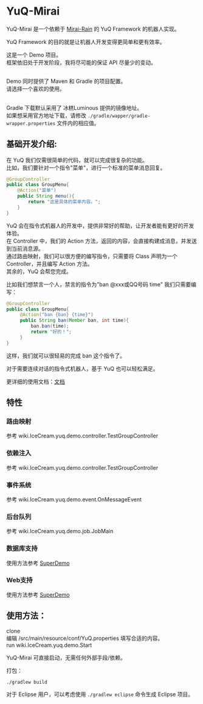 # YuQ-Mirai

YuQ-Mirai 是一个依赖于 [Mirai-Rain](https://github.com/YuQWorks/Mirai-Rain) 的 YuQ Framework 的机器人实现。

YuQ Framework 的目的就是让机器人开发变得更简单和更有效率。

这是一个 Demo 项目。  
框架依旧处于开发阶段，我将尽可能的保证 API 尽量少的变动。

##

Demo 同时提供了 Maven 和 Gradle 的项目配置。  
请选择一个喜欢的使用。

##

Gradle 下载默认采用了 冰糕Luminous 提供的镜像地址。  
如果想采用官方地址下载，请修改 `./gradle/wapper/gradle-wrapper.properties` 文件内的相应值。

## 基础开发介绍:

在 YuQ 我们仅需很简单的代码，就可以完成很复杂的功能。  
比如，我们要针对一个指令"菜单"，进行一个标准的菜单消息回复。
```Java
@GroupController
public class GroupMenu{ 
    @Action("菜单")
    public String menu(){
        return "这是具体的菜单内容。";
    } 
}
```
YuQ 会在指令式机器人的开发中，提供非常好的帮助，让开发者能有更好的开发体验。  
在 Controller 中，我们的 Action 方法，返回的内容，会直接构建成消息，并发送到当前消息源。  
通过路由映射，我们可以很方便的编写指令，只需要将 Class 声明为一个 Controller，并且编写 Action 方法。  
其余的，YuQ 会帮您完成。  

比如我们想禁言一个人，禁言的指令为"ban @xxx或QQ号码 time"
我们只需要编写：
```Java
@GroupController
public class GroupMenu{
     @Action("ban {ban} {time}")
     public String ban(Member ban, int time){
         ban.ban(time);
         return "好的！";
     }
}
```
这样，我们就可以很轻易的完成 ban 这个指令了。

对于需要连续对话的指令式机器人，基于 YuQ 也可以轻松满足。  

更详细的使用文档：[文档](https://yuqworks.github.io/YuQ-Doc/)

## 特性

### 路由映射
参考 wiki.IceCream.yuq.demo.controller.TestGroupController
### 依赖注入
参考 wiki.IceCream.yuq.demo.controller.TestGroupController
### 事件系统
参考 wiki.IceCream.yuq.demo.event.OnMessageEvent
### 后台队列
参考 wiki.IceCream.yuq.demo.job.JobMain
### 数据库支持
使用方法参考 [SuperDemo](https://github.com/YuQWorks/YuQ-SuperDemo)
### Web支持
使用方法参考 [SuperDemo](https://github.com/YuQWorks/YuQ-SuperDemo)
## 使用方法：
clone  
编辑 /src/main/resource/conf/YuQ.properties 填写合适的内容。  
run wiki.IceCream.yuq.demo.Start  

YuQ-Mirai 可直接启动，无需任何外部手段/依赖。

打包：
```
./gradlew build
```
对于 Eclipse 用户，可以考虑使用 `./gradlew eclipse` 命令生成 Eclipse 项目。
